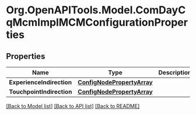 # Org.OpenAPITools.Model.ComDayCqMcmImplMCMConfigurationProperties
## Properties

Name | Type | Description | Notes
------------ | ------------- | ------------- | -------------
**ExperienceIndirection** | [**ConfigNodePropertyArray**](ConfigNodePropertyArray.md) |  | [optional] 
**TouchpointIndirection** | [**ConfigNodePropertyArray**](ConfigNodePropertyArray.md) |  | [optional] 

[[Back to Model list]](../README.md#documentation-for-models) [[Back to API list]](../README.md#documentation-for-api-endpoints) [[Back to README]](../README.md)

